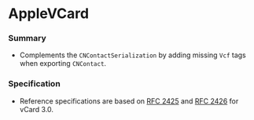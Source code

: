 
# AppleVCard

### Summary
* Complements the `CNContactSerialization` by adding missing `Vcf` tags when exporting `CNContact`.

### Specification
* Reference specifications are based on [RFC 2425](https://datatracker.ietf.org/doc/html/rfc2425) and [RFC 2426](https://datatracker.ietf.org/doc/html/rfc2426) for vCard 3.0.
